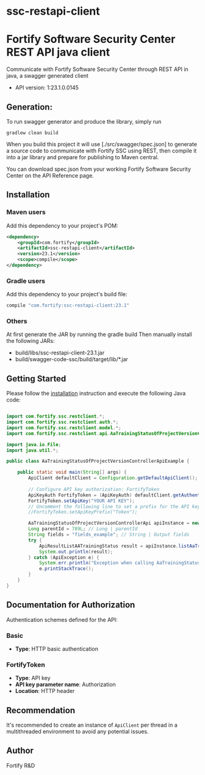 # ssc-restapi-client

# Fortify Software Security Center REST API java client
Communicate with Fortify Software Security Center through REST API in java, a swagger generated client
- API version: 1:23.1.0.0145

## Generation:

To run swagger generator and produce the library, simply run
```shell
gradlew clean build
```

When you build this project it will use [./src/swagger/spec.json] to generate a source code 
to communicate with Fortify SSC using REST, then compile it into a jar library 
and prepare for publishing to Maven central.

You can download spec.json from your working Fortify Software Security Center on the API Reference page.

## Installation

### Maven users

Add this dependency to your project's POM:

```xml
<dependency>
    <groupId>com.fortify</groupId>
    <artifactId>ssc-restapi-client</artifactId>
    <version>23.1</version>
    <scope>compile</scope>
</dependency>
```

### Gradle users

Add this dependency to your project's build file:

```groovy
compile "com.fortify:ssc-restapi-client:23.1"
```

### Others

At first generate the JAR by running the gradle build
Then manually install the following JARs:

* build/libs/ssc-restapi-client-23.1.jar
* build/swagger-code-ssc/build/target/lib/*.jar

## Getting Started

Please follow the [installation](#installation) instruction and execute the following Java code:

```java

import com.fortify.ssc.restclient.*;
import com.fortify.ssc.restclient.auth.*;
import com.fortify.ssc.restclient.model.*;
import com.fortify.ssc.restclient.api.AaTrainingStatusOfProjectVersionControllerApi;

import java.io.File;
import java.util.*;

public class AaTrainingStatusOfProjectVersionControllerApiExample {

    public static void main(String[] args) {
        ApiClient defaultClient = Configuration.getDefaultApiClient();
        
        // Configure API key authorization: FortifyToken
        ApiKeyAuth FortifyToken = (ApiKeyAuth) defaultClient.getAuthentication("FortifyToken");
        FortifyToken.setApiKey("YOUR API KEY");
        // Uncomment the following line to set a prefix for the API key, e.g. "Token" (defaults to null)
        //FortifyToken.setApiKeyPrefix("Token");

        AaTrainingStatusOfProjectVersionControllerApi apiInstance = new AaTrainingStatusOfProjectVersionControllerApi();
        Long parentId = 789L; // Long | parentId
        String fields = "fields_example"; // String | Output fields
        try {
            ApiResultListAATrainingStatus result = apiInstance.listAaTrainingStatusOfProjectVersion(parentId, fields);
            System.out.println(result);
        } catch (ApiException e) {
            System.err.println("Exception when calling AaTrainingStatusOfProjectVersionControllerApi#listAaTrainingStatusOfProjectVersion");
            e.printStackTrace();
        }
    }
}

```

## Documentation for Authorization

Authentication schemes defined for the API:
### Basic

- **Type**: HTTP basic authentication

### FortifyToken

- **Type**: API key
- **API key parameter name**: Authorization
- **Location**: HTTP header


## Recommendation

It's recommended to create an instance of `ApiClient` per thread in a multithreaded environment to avoid any potential issues.

## Author

Fortify R&D
